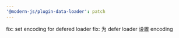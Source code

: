 ```yaml
---
'@modern-js/plugin-data-loader': patch
---
```


fix: set encoding for defered loader
fix: 为 defer loader 设置 encoding
